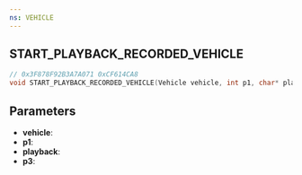 ```yaml
---
ns: VEHICLE
---
```

## START_PLAYBACK_RECORDED_VEHICLE

```c
// 0x3F878F92B3A7A071 0xCF614CA8
void START_PLAYBACK_RECORDED_VEHICLE(Vehicle vehicle, int p1, char* playback, BOOL p3);
```


## Parameters
* **vehicle**: 
* **p1**: 
* **playback**: 
* **p3**: 

